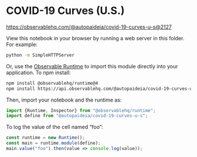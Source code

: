 # COVID-19 Curves (U.S.)

https://observablehq.com/@autopaideia/covid-19-curves-u-s@2127

View this notebook in your browser by running a web server in this folder. For
example:

~~~sh
python -m SimpleHTTPServer
~~~

Or, use the [Observable Runtime](https://github.com/observablehq/runtime) to
import this module directly into your application. To npm install:

~~~sh
npm install @observablehq/runtime@4
npm install https://api.observablehq.com/@autopaideia/covid-19-curves-u-s.tgz?v=3
~~~

Then, import your notebook and the runtime as:

~~~js
import {Runtime, Inspector} from "@observablehq/runtime";
import define from "@autopaideia/covid-19-curves-u-s";
~~~

To log the value of the cell named “foo”:

~~~js
const runtime = new Runtime();
const main = runtime.module(define);
main.value("foo").then(value => console.log(value));
~~~

